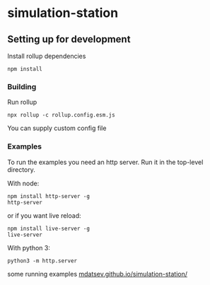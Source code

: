 # simulation-station

## Setting up for development
Install rollup dependencies 
```
npm install
```
### Building
Run rollup
```
npx rollup -c rollup.config.esm.js
```
You can supply custom config file

### Examples
To run the examples you need an http server.
Run it in the top-level directory.

With node:
```
npm install http-server -g
http-server
```
or if you want live reload:
```
npm install live-server -g
live-server
```

With python 3:
```
python3 -m http.server
```

some running examples [mdatsev.github.io/simulation-station/](https://mdatsev.github.io/simulation-station/)